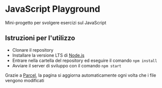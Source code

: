 # JavaScript Playground

Mini-progetto per svolgere esercizi sul JavaScript

## Istruzioni per l'utilizzo

- Clonare il repository
- Installare la versione LTS di [Node.js](https://nodejs.org/)
- Entrare nella cartella del repository ed eseguire il comando `npm install`
- Avviare il server di sviluppo con il comando `npm start`

Grazie a [Parcel](https://parceljs.org/), la pagina si aggiorna automaticamente ogni volta che i file vengono modificati
